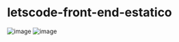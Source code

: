 # letscode-front-end-estatico

![image](https://user-images.githubusercontent.com/92901557/152457701-af2e4a46-b6b5-4aca-80c7-f9901495e6f0.png)
![image](https://user-images.githubusercontent.com/92901557/152457756-9431faa4-fa0e-4051-9768-c9bee4591197.png)


